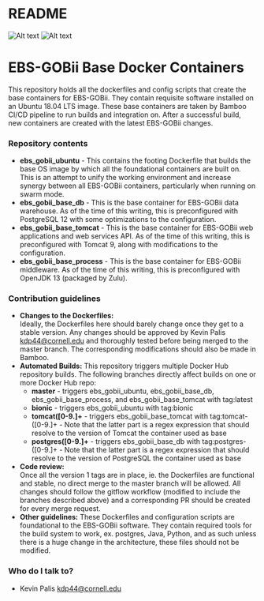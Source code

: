 # README #

![Alt text](https://thumbnails-photos.amazon.com/v1/thumbnail/Of9ZDsQVQJmwU8yVUOqOBA?viewBox=1274%2C446&ownerId=A3RL6H4CGV9EDF&groupShareToken=hUvDrVn8RPWn5_u_YGm-bQ.sVGw65F_iwiLRhphi27iN5 "EBS") ![Alt text](https://thumbnails-photos.amazon.com/v1/thumbnail/BoKZcnoqRbu1FA5S-pq0FQ?viewBox=860%2C430&ownerId=A3RL6H4CGV9EDF&groupShareToken=3nBmqRPHRkOSNoFCzXXJxA.g3lrRb25_s0FjHtiFfscnu "GOBii Project")


# EBS-GOBii Base Docker Containers

This repository holds all the dockerfiles and config scripts that create the base containers for EBS-GOBii. They contain requisite software installed on an Ubuntu 18.04 LTS image.
These base containers are taken by Bamboo CI/CD pipeline to run builds and integration on. After a successful build, new containers are created with the latest EBS-GOBii changes.

### Repository contents ###

* **ebs_gobii_ubuntu** - This contains the footing Dockerfile that builds the base OS image by which all the foundational containers are built on. This is an attempt to unify the working environment and increase synergy between all EBS-GOBii containers, particularly when running on swarm mode.
* **ebs_gobii_base_db** - This is the base container for EBS-GOBii data warehouse. As of the time of this writing, this is preconfigured with PostgreSQL 12 with some optimizations to the configuration.
* **ebs_gobii_base_tomcat** - This is the base container for EBS-GOBii web applications and web services API. As of the time of this writing, this is preconfigured with Tomcat 9, along with modifications to the configuration.
* **ebs_gobii_base_process** - This is the base container for EBS-GOBii middleware. As of the time of this writing, this is preconfigured with OpenJDK 13 (packaged by Zulu).

### Contribution guidelines ###

* **Changes to the Dockerfiles:**   
	Ideally, the Dockerfiles here should barely change once they get to a stable version. Any changes should be approved by Kevin Palis <kdp44@cornell.edu> and thoroughly tested before being merged to the master branch. The corresponding modifications should also be made in Bamboo.
* **Automated Builds:** 
	This repository triggers multiple Docker Hub repository builds. The following branches directly affect builds on one or more Docker Hub repo:
	* **master** - triggers ebs_gobii_ubuntu, ebs_gobii_base_db, ebs_gobii_base_process, and ebs_gobii_base_tomcat with tag:latest
	* **bionic** - triggers ebs_gobii_ubuntu with tag:bionic
	* **tomcat([0-9.]+** - triggers ebs_gobii_base_tomcat with tag:tomcat-([0-9.]+ - Note that the latter part is a regex expression that should resolve to the version of Tomcat the container used as base
	* **postgres([0-9.]+** - triggers ebs_gobii_base_db with tag:postgres-([0-9.]+ - Note that the latter part is a regex expression that should resolve to the version of PostgreSQL the container used as base
* **Code review:**   
	Once all the version 1 tags are in place, ie. the Dockerfiles are functional and stable, no direct merge to the master branch will be allowed. All changes should follow the gitflow workflow (modified to include the branches described above) and a corresponding PR should be created for every merge request.
* **Other guidelines:** 
	These Dockerfiles and configuration scripts are foundational to the EBS-GOBii software. They contain required tools for the build system to work, ex. postgres, Java, Python, and as such unless there is a huge change in the architecture, these files should not be modified.

### Who do I talk to? ###

* Kevin Palis <kdp44@cornell.edu>
